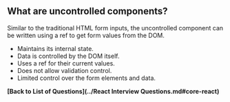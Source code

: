 ## What are uncontrolled components?

Similar to the traditional HTML form inputs, the uncontrolled component can be written using a ref to get form values from the DOM.

* Maintains its internal state.
* Data is controlled by the DOM itself.
* Uses a ref for their current values.
* Does not allow validation control.
* Limited control over the form elements and data.

**[Back to List of Questions](../React Interview Questions.md#core-react)**
